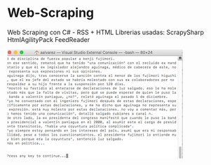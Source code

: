 # Web-Scraping
Web Scraping con C# - RSS + HTML
Librerias usadas:
ScrapySharp
HtmlAgilityPack
FeedReader


![alt tag](https://raw.githubusercontent.com/alexislunatic/Web-Scraping/master/01.%20Lector%20RSS%20C%23/LectorRSS/vs.png)
